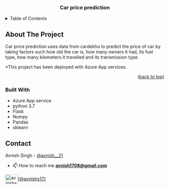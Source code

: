 
<div id="top"></div>

<div align="center">
  <h3 align="center">Car price prediction</h3>
</div>

<!-- TABLE OF CONTENTS -->
<details>
  <summary>Table of Contents</summary>
  <ol>
    <li>
      <a href="#about-the-project">About The Project</a>
      <ul>
        <li><a href="#built-with">Built With</a></li>
      </ul>
    </li>
    <li><a href="#contact">Contact</a></li>
  </ol>
</details>

<!-- ABOUT THE PROJECT -->
## About The Project

Car price prediction uses data from cardekho to predict the price of car by taking factors such how old the car is, 
how many owners it had, its fuel type, how many kilometers it travelled and its transmission type.

*This project has been deployed with Azure App services.

<p align="right">(<a href="#top">back to top</a>)</p>

### Built With

* Azure App service
* python 3.7
* Flask
* Numpy
* Pandas
* sklearn

<!-- CONTACT -->
## Contact

Avnish Singh - [@avnish__21](https://twitter.com/avnish__21) 



- 📫 How to reach me **avnish1708@gmail.com**

<a href="https://linkedin.com/in/avnishs17" target="blank"><img align="center" src="https://raw.githubusercontent.com/rahuldkjain/github-profile-readme-generator/master/src/images/icons/Social/linked-in-alt.svg" alt="avnishs17" height="30" width="40" />[@avnishs17}</a>






